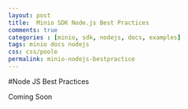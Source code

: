 ```yaml
---
layout: post
title:  Minio SDK Node.js Best Practices
comments: true
categories : [minio, sdk, nodejs, docs, examples]
tags: minio docs nodejs
css: css/poole
permalink: minio-nodejs-bestpractice 
---
```

 
#Node JS Best Practices

Coming Soon